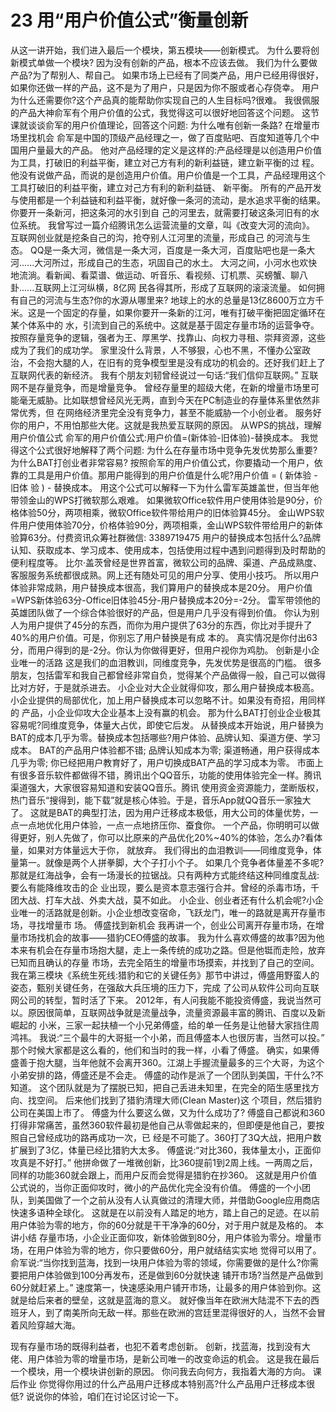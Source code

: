 # 23 用“用户价值公式”衡量创新

从这一讲开始，我们进入最后一个模块，第五模块——创新模式。
为什么要将创新模式单做一个模块? 因为没有创新的产品，根本不应该去做。
我们为什么要做产品?为了帮别人、帮自己。 如果市场上已经有了同类产品，用户已经用得很好，如果你还做一样的产品，这不是为了用户，只是因为你不服或者心存侥幸。 用户为什么还需要你?这个产品真的能帮助你实现自己的人生目标吗?很难。 我很佩服的产品大神俞军有个用户价值的公式，我觉得这可以很好地回答这个问题。 这节课就谈谈俞军的用户价值理论，回答这个问题: 为什么唯有创新一条路?
在增量市场里找机会
俞军是中国的顶级产品经理之一，做了百度贴吧、百度知道等几个中国用户量最大的产品。 他对产品经理的定义是这样的:产品经理是以创造用户价值为工具，打破旧的利益平衡，建立对己方有利的新利益链，建立新平衡的过 程。 他没有说做产品，而说的是创造用户价值。用户价值是一个工具，产品经理用这个工具打破旧的利益平衡，建立对己方有利的新利益链、 新平衡。 所有的产品开发与使用都是一个利益链和利益平衡，就好像一条河的流动，是水追求平衡的结果。你要开一条新河，把这条河的水引到自 己的河里去，就需要打破这条河旧有的水位系统。
我曾写过一篇介绍腾讯怎么运营流量的文章，叫《改变大河的流向》。 互联网创业就是挖条自己的沟，抢夺别人江河里的流量，形成自己 的河流与生态。 QQ是一条大河，微信是一条大河，百度是一条大河，百度贴吧也是一条大河......大河所过，形成自己的生态，巩固自己的水土。 大河之间，小河水也欢快地流淌。看新闻、看菜谱、做运动、听音乐、看视频、订机票、买螃蟹、聊八卦......互联网上江河纵横，8亿网 民各得其所，形成了互联网的滚滚流量。
如何拥有自己的河流与生态?你的水源从哪里来? 地球上的水的总量是13亿8600万立方千米。这是一个固定的存量，如果你要开一条新的江河，唯有打破平衡把固定循环在某个体系中的 水，引流到自己的系统中。这就是基于固定存量市场的运营争夺。 按照存量竞争的逻辑，强者为王、厚黑学、找靠山、向权力寻租、崇拜资源，这些成为了我们的成功学。 家里没什么背景，人不够狠，心也不黑，不懂办公室政治，不会抱大腿的人，在旧有的竞争模型里是没有成功的机会的。还好我们赶上了 互联网代表的新经济。
我有个朋友刘韧曾经说过一句话:“我们信仰互联网。”
互联网不是存量竞争，而是增量竞争。 曾经存量里的超级大佬，在新的增量市场里可能毫无威胁。比如联想曾经风光无两，直到今天在PC制造业的存量体系里依然非常优秀，但 在网络经济里完全没有竞争力，甚至不能威胁一个小创业者。
服务好你的用户，不用怕那些大佬。这就是我热爱互联网的原因。
从WPS的挑战，理解用户价值公式
俞军的用户价值公式:用户价值=(新体验-旧体验)-替换成本。
我觉得这个公式很好地解释了两个问题:
为什么在存量市场中竞争先发优势那么重要?
为什么BAT打创业者非常容易? 按照俞军的用户价值公式，你要撬动一个用户，依靠的工具是用户价值。那用户能得到的用户价值是什么呢?用户价值 = ( 新体验 - 旧体 验 ) - 替换成本。
用这个公式可以解释一下为什么雷军英雄盖世，但当年他带领金山的WPS打微软那么艰难。 如果微软Office软件用户使用体验是90分，价格体验50分，两项相乘，微软Office软件带给用户的旧体验算45分。 金山WPS软件用户使用体验70分，价格体验90分，两项相乘，金山WPS软件带给用户的新体验算63分。付费资讯众筹社群微信: 3389719475 用户的替换成本包括什么?品牌认知、获取成本、学习成本、使用成本，包括使用过程中遇到问题得到及时帮助的便利程度等。
 比尔·盖茨曾经是世界首富，微软公司的品牌、渠道、产品成熟度、客服服务系统都很成熟。网上还有随处可见的用户分享、使用小技巧。 所以用户体验非常成熟，用户替换成本很高，我们算用户的替换成本是20分。 用户价值=WPS新体验63分-Office旧体验45分-用户替换成本20分=-2分。 雷军带领他的英雄团队做了一个综合体验很好的产品，但是用户几乎没有得到价值。 你认为别人为用户提供了45分的东西，而你为用户提供了63分的东西，你比对手提升了40%的用户价值。可是，你别忘了用户替换是有成 本的。
真实情况是你付出63分，而用户得到的是-2分。你认为你做得更好，但用户视你为鸡肋。
创新是小企业唯一的活路
这是我们的血泪教训，同维度竞争，先发优势是很高的门槛。 很多朋友，包括雷军和我自己都曾经非常自负，觉得某个产品做得一般，自己可以做得比对方好，于是就杀进去。 小企业对大企业就得仰攻，那么用户替换成本极高。小企业提供的局部优化，加上用户替换成本可以忽略不计。如果没有奇招，用同样的 产品，小企业仰攻大企业基本上没有赢的机会。
那为什么BAT打创业企业极其容易呢?同维度竞争，体量大占优，即使它后发。 从替换成本开始说，用户替换为BAT的成本几乎为零。替换成本包括哪些?用户体验、品牌认知、渠道方便、学习成本。 BAT的产品用户体验都不错;
品牌认知成本为零;
渠道畅通，用户获得成本几乎为零;
你已经把用户教育好了，用户切换成BAT产品的学习成本为零。 市面上有很多音乐软件都做得不错，腾讯出个QQ音乐，功能的使用体验完全一样。腾讯渠道强大，大家很容易知道和安装QQ音乐。腾讯 使用资金资源能力，垄断版权，热门音乐“搜得到，能下载”就是核心体验。于是，音乐App就QQ音乐一家独大了。 这就是BAT的典型打法，因为用户迁移成本极低，用大公司的体量优势，一点一点地优化用户体验，一点一点地挤压你、蚕食你。 一个产品，你明明可以做得更好，别人先做了，你可以比原来的产品优化20%~40%的体验，怎么办?看体量，如果对方体量远大于你， 就放弃。
我们得出的血泪教训——同维度竞争，体量第一。就像是两个人拼拳脚，大个子打小个子。 如果几个竞争者体量差不多呢?那就是红海战争，会有一场漫长的拉锯战。只有两种方式能终结这种同维度乱战:要么有能降维攻击的企 业出现，要么是资本意志强行合并。曾经的杀毒市场，千团大战、打车大战、外卖大战，莫不如此。 小企业、创业者还有什么机会呢?小企业唯一的活路就是创新。小企业想改变宿命，飞跃龙门，唯一的路就是离开存量市场，寻找增量市 场。
傅盛找到新机会
我再讲一个，创业公司离开存量市场，在增量市场找机会的故事——猎豹CEO傅盛的故事。 我为什么喜欢傅盛的故事?因为他本来有机会在存量市场抱大腿，走上一条传统的成功之路。但是他铤而走险，放弃已知而且确认的存量 市场，去完全陌生的增量市场摸索，并找到了自己的空间。 我在第三模块《系统生死线:猎豹和它的关键任务》那节中讲过，傅盛用野蛮人的姿态，甄别关键任务，在强敌大兵压境的压力下，完成 了公司从软件公司向互联网公司的转型，暂时活了下来。 2012年，有人问我能不能投资傅盛，我说当然可以。原因很简单，互联网战争就是流量战争，流量资源最丰富的腾讯、百度以及新崛起的 小米，三家一起扶植一个小兄弟傅盛，给的单一任务是让他替大家挡住周鸿祎。 我说:“三个最牛的大哥挺一个小弟，而且傅盛本人也很厉害，当然可以投。” 那个时候大家都是这么看的，他们和当时的我一样，小看了傅盛。 确实，如果傅盛善于抱大腿，当年他就不会离开360。江湖上手握流量最多的三个大哥，为这个小弟安排的路，傅盛还是不会走。 傅盛的动作是派了一个团队到美国，干什么?不知道。 这个团队就是为了摆脱已知，把自己丢进未知里，在完全的陌生感里找方向、找空间。 后来他们找到了猎豹清理大师(Clean Master)这 个项目，然后猎豹公司在美国上市了。
傅盛为什么要这么做，又为什么成功了? 傅盛自己都说和360打得非常痛苦，虽然360软件最初是他自己从零做起来的，但即便是他自己，要按照自己曾经成功的路再成功一次，已 经是不可能了。360打了3Q大战，把用户数扩展到了3亿，体量已经比猎豹大太多。 傅盛说:“对比360，我体量太小，正面仰攻真是不好打。” 他拼命做了一堆微创新，比360提前1到2周上线。一两周之后，同样的功能360就会跟上，而用户反而会觉得是猎豹在抄360。 这就是用户价值公式说的，当你正面仰攻时，微小的产品优化完全没有价值。 傅盛的一个小团队，到美国做了一个之前从没有人认真做过的清理大师，并借助Google应用商店快速多语种全球化。 这就是在以前没有人踏足的地方，踏上自己的足迹。在以前用户体验为零的地方，你的60分就是干干净净的60分，对于用户就是及格的。 本讲小结 存量市场，小企业正面仰攻，新体验做到80分，用户体验为零分。增量市场，在用户体验为零的地方，你只要做60分，用户就结结实实地 觉得可以用了。 俞军说:“当你找到蓝海，找到一块用户体验为零的领域，你需要做的是什么?你需要把用户体验做到100分再发布，还是做到60分就快速 铺开市场?当然是产品做到60分就赶紧上。” 速度第一，快速感染用户铺开市场，让最多的用户体验到你。这就是给后来者的壁垒，这就是蓝海的意义。 就好像当年在欧洲大陆混不下去的西班牙人，到了南美所向无敌一样。那些在欧洲的宫廷里混得很好的人，当然不会冒着风险穿越大海。

现有存量市场的既得利益者，也犯不着考虑创新。 创新，找蓝海，找到没有大佬、用户体验为零的增量市场，是新公司唯一的改变命运的机会。 这是我在最后一个模块，用一个模块讲创新的原因。
你问我去向何方，我指着大海的方向。
课后作业 你觉得你用过的什么产品用户迁移成本特别高?什么产品用户迁移成本很低? 说说你的体验，咱们在讨论区讨论一下。